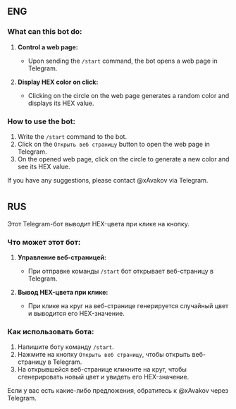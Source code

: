 ## ENG

### What can this bot do:
1. **Control a web page:**
   - Upon sending the `/start` command, the bot opens a web page in Telegram.

2. **Display HEX color on click:**
   - Clicking on the circle on the web page generates a random color and displays its HEX value.

### How to use the bot:
1. Write the `/start` command to the bot.
2. Click on the `Открыть веб страницу` button to open the web page in Telegram.
3. On the opened web page, click on the circle to generate a new color and see its HEX value.

If you have any suggestions, please contact @xAvakov via Telegram.

#

## RUS


Этот Telegram-бот выводит HEX-цвета при клике на кнопку.

### Что может этот бот:
1. **Управление веб-страницей:**
   - При отправке команды `/start` бот открывает веб-страницу в Telegram.

2. **Вывод HEX-цвета при клике:**
   - При клике на круг на веб-странице генерируется случайный цвет и выводится его HEX-значение.

### Как использовать бота:
1. Напишите боту команду `/start`.
2. Нажмите на кнопку `Открыть веб страницу`, чтобы открыть веб-страницу в Telegram.
3. На открывшейся веб-странице кликните на круг, чтобы сгенерировать новый цвет и увидеть его HEX-значение.

Если у вас есть какие-либо предложения, обратитесь к @xAvakov через Telegram.

